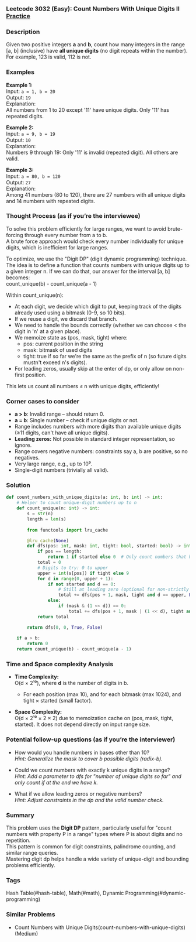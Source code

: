 ### Leetcode 3032 (Easy): Count Numbers With Unique Digits II [Practice](https://leetcode.com/problems/count-numbers-with-unique-digits-ii)

### Description  
Given two positive integers **a** and **b**, count how many integers in the range [a, b] (inclusive) have **all unique digits** (no digit repeats within the number). For example, 123 is valid, 112 is not.

### Examples  

**Example 1:**  
Input: `a = 1, b = 20`  
Output: `19`  
Explanation:  
All numbers from 1 to 20 except '11' have unique digits. Only '11' has repeated digits.

**Example 2:**  
Input: `a = 9, b = 19`  
Output: `10`  
Explanation:  
Numbers 9 through 19: Only '11' is invalid (repeated digit). All others are valid.

**Example 3:**  
Input: `a = 80, b = 120`  
Output: `27`  
Explanation:  
Among 41 numbers (80 to 120), there are 27 numbers with all unique digits and 14 numbers with repeated digits.

### Thought Process (as if you’re the interviewee)  

To solve this problem efficiently for large ranges, we want to avoid brute-forcing through every number from a to b.  
A brute force approach would check every number individually for unique digits, which is inefficient for large ranges.

To optimize, we use the "Digit DP" (digit dynamic programming) technique. The idea is to define a function that counts numbers with unique digits up to a given integer n. If we can do that, our answer for the interval [a, b] becomes:  
count_unique(b) - count_unique(a - 1)

Within count_unique(n):  
- At each digit, we decide which digit to put, keeping track of the digits already used using a bitmask (0-9, so 10 bits).  
- If we reuse a digit, we discard that branch.  
- We need to handle the bounds correctly (whether we can choose < the digit in 'n' at a given place).  
- We memoize state as (pos, mask, tight) where:
  - pos: current position in the string
  - mask: bitmask of used digits
  - tight: true if so far we're the same as the prefix of n (so future digits mustn't exceed n's digits).  
- For leading zeros, usually skip at the enter of dp, or only allow on non-first position.

This lets us count all numbers ≤ n with unique digits, efficiently!

### Corner cases to consider  
- **a > b**: Invalid range – should return 0.
- **a = b**: Single number – check if unique digits or not.
- Range includes numbers with more digits than available unique digits (≥11 digits, can't have all unique digits).
- **Leading zeros:** Not possible in standard integer representation, so ignore.
- Range covers negative numbers: constraints say a, b are positive, so no negatives.
- Very large range, e.g., up to 10⁹.
- Single-digit numbers (trivially all valid).

### Solution

```python
def count_numbers_with_unique_digits(a: int, b: int) -> int:
    # Helper to count unique-digit numbers up to n
    def count_unique(n: int) -> int:
        s = str(n)
        length = len(s)
        
        from functools import lru_cache

        @lru_cache(None)
        def dfs(pos: int, mask: int, tight: bool, started: bool) -> int:
            if pos == length:
                return 1 if started else 0  # Only count numbers that have started (avoid leading zeros)
            total = 0
            # Digits to try: 0 to upper
            upper = int(s[pos]) if tight else 9
            for d in range(0, upper + 1):
                if not started and d == 0:
                    # Still at leading zero (optional for non-strictly positive)
                    total += dfs(pos + 1, mask, tight and d == upper, False)
                else:
                    if (mask & (1 << d)) == 0:
                        total += dfs(pos + 1, mask | (1 << d), tight and d == upper, True)
            return total

        return dfs(0, 0, True, False)
    
    if a > b:
        return 0
    return count_unique(b) - count_unique(a - 1)
```

### Time and Space complexity Analysis  

- **Time Complexity:**  
  O(d × 2¹⁰), where **d** is the number of digits in b.  
  - For each position (max 10), and for each bitmask (max 1024), and tight × started (small factor).

- **Space Complexity:**  
  O(d × 2¹⁰ × 2 × 2) due to memoization cache on (pos, mask, tight, started). It does not depend directly on input range size.

### Potential follow-up questions (as if you’re the interviewer)  

- How would you handle numbers in bases other than 10?  
  *Hint: Generalize the mask to cover b possible digits (radix-b).*

- Could we count numbers with exactly k unique digits in a range?  
  *Hint: Add a parameter to dfs for "number of unique digits so far" and only count if at the end we have k.*

- What if we allow leading zeros or negative numbers?  
  *Hint: Adjust constraints in the dp and the valid number check.*

### Summary
This problem uses the **Digit DP** pattern, particularly useful for "count numbers with property P in a range" types where P is about digits and no repetition.  
This pattern is common for digit constraints, palindrome counting, and similar range queries.  
Mastering digit dp helps handle a wide variety of unique-digit and bounding problems efficiently.

### Tags
Hash Table(#hash-table), Math(#math), Dynamic Programming(#dynamic-programming)

### Similar Problems
- Count Numbers with Unique Digits(count-numbers-with-unique-digits) (Medium)